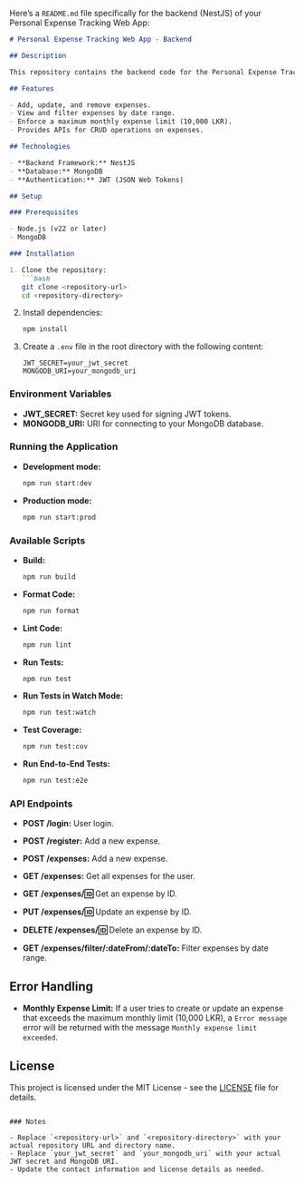 Here’s a `README.md` file specifically for the backend (NestJS) of your Personal Expense Tracking Web App:

```markdown
# Personal Expense Tracking Web App - Backend

## Description

This repository contains the backend code for the Personal Expense Tracking Web Application. It is built using NestJS and connects to a MongoDB database to manage user expenses. The application allows users to add, update, remove, and view expenses, with functionality to filter expenses by date and enforce a maximum monthly expense limit.

## Features

- Add, update, and remove expenses.
- View and filter expenses by date range.
- Enforce a maximum monthly expense limit (10,000 LKR).
- Provides APIs for CRUD operations on expenses.

## Technologies

- **Backend Framework:** NestJS
- **Database:** MongoDB
- **Authentication:** JWT (JSON Web Tokens)

## Setup

### Prerequisites

- Node.js (v22 or later)
- MongoDB

### Installation

1. Clone the repository:
   ```bash
   git clone <repository-url>
   cd <repository-directory>
   ```

2. Install dependencies:
   ```bash
   npm install
   ```

3. Create a `.env` file in the root directory with the following content:
   ```env
   JWT_SECRET=your_jwt_secret
   MONGODB_URI=your_mongodb_uri
   ```

### Environment Variables

- **JWT_SECRET:** Secret key used for signing JWT tokens.
- **MONGODB_URI:** URI for connecting to your MongoDB database.

### Running the Application

- **Development mode:**
  ```bash
  npm run start:dev
  ```

- **Production mode:**
  ```bash
  npm run start:prod
  ```

### Available Scripts

- **Build:**
  ```bash
  npm run build
  ```

- **Format Code:**
  ```bash
  npm run format
  ```

- **Lint Code:**
  ```bash
  npm run lint
  ```

- **Run Tests:**
  ```bash
  npm run test
  ```

- **Run Tests in Watch Mode:**
  ```bash
  npm run test:watch
  ```

- **Test Coverage:**
  ```bash
  npm run test:cov
  ```

- **Run End-to-End Tests:**
  ```bash
  npm run test:e2e
  ```

### API Endpoints

- **POST /login:** User login.
- **POST /register:** Add a new expense.

- **POST /expenses:** Add a new expense.
- **GET /expenses:** Get all expenses for the user.
- **GET /expenses/:id:** Get an expense by ID.
- **PUT /expenses/:id:** Update an expense by ID.
- **DELETE /expenses/:id:** Delete an expense by ID.
- **GET /expenses/filter/:dateFrom/:dateTo:** Filter expenses by date range.

## Error Handling

- **Monthly Expense Limit:** If a user tries to create or update an expense that exceeds the maximum monthly limit (10,000 LKR), a `Error message` error will be returned with the message `Monthly expense limit exceeded`.

## License

This project is licensed under the MIT License - see the [LICENSE](LICENSE) file for details.
```

### Notes

- Replace `<repository-url>` and `<repository-directory>` with your actual repository URL and directory name.
- Replace `your_jwt_secret` and `your_mongodb_uri` with your actual JWT secret and MongoDB URI.
- Update the contact information and license details as needed.